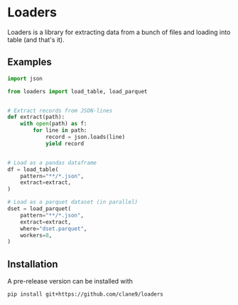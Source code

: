 # Loaders

Loaders is a library for extracting data from a bunch of files and loading into table (and that's it).

## Examples

```python
import json

from loaders import load_table, load_parquet


# Extract records from JSON-lines
def extract(path):
    with open(path) as f:
        for line in path:
            record = json.loads(line)
            yield record


# Load as a pandas dataframe
df = load_table(
    pattern="**/*.json",
    extract=extract,
)

# Load as a parquet dataset (in parallel)
dset = load_parquet(
    pattern="**/*.json",
    extract=extract,
    where="dset.parquet",
    workers=8,
)
```

## Installation

A pre-release version can be installed with

```
pip install git+https://github.com/clane9/loaders
```

